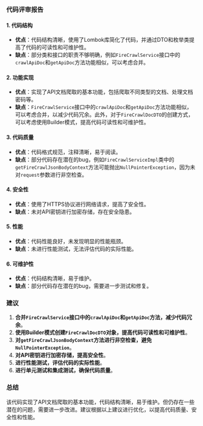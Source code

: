 ### 代码评审报告

#### 1. 代码结构

- **优点**：代码结构清晰，使用了Lombok库简化了代码，并通过DTO和枚举类提高了代码的可读性和可维护性。
- **缺点**：部分类和接口的职责不够明确，例如`FireCrawlService`接口中的`crawlApiDoc`和`getApiDoc`方法功能相似，可以考虑合并。

#### 2. 功能实现

- **优点**：实现了API文档爬取的基本功能，包括爬取不同类型的文档、处理文档密码等。
- **缺点**：`FireCrawlService`接口中的`crawlApiDoc`和`getApiDoc`方法功能相似，可以考虑合并，以减少代码冗余。此外，对于`FireCrawlDocDTO`的创建方式，可以考虑使用Builder模式，提高代码可读性和可维护性。

#### 3. 代码质量

- **优点**：代码格式规范，注释清晰，易于阅读。
- **缺点**：部分代码存在潜在的bug，例如`FireCrawlServiceImpl`类中的`getFireCrawlJsonBodyContext`方法可能抛出`NullPointerException`，因为未对`request`参数进行非空检查。

#### 4. 安全性

- **优点**：使用了HTTPS协议进行网络请求，提高了安全性。
- **缺点**：未对API密钥进行加密存储，存在安全隐患。

#### 5. 性能

- **优点**：代码性能良好，未发现明显的性能瓶颈。
- **缺点**：未进行性能测试，无法评估代码的实际性能。

#### 6. 可维护性

- **优点**：代码结构清晰，易于维护。
- **缺点**：部分代码存在潜在的bug，需要进一步测试和修复。

### 建议

1. **合并`FireCrawlService`接口中的`crawlApiDoc`和`getApiDoc`方法，减少代码冗余**。
2. **使用Builder模式创建`FireCrawlDocDTO`对象，提高代码可读性和可维护性**。
3. **对`getFireCrawlJsonBodyContext`方法进行非空检查，避免`NullPointerException`**。
4. **对API密钥进行加密存储，提高安全性**。
5. **进行性能测试，评估代码的实际性能**。
6. **进行单元测试和集成测试，确保代码质量**。

### 总结

该代码实现了API文档爬取的基本功能，代码结构清晰，易于维护。但仍存在一些潜在的问题，需要进一步改进。建议根据以上建议进行优化，以提高代码质量、安全性和性能。